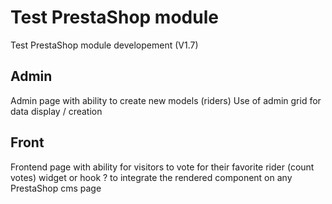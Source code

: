 # Test PrestaShop module

Test PrestaShop module developement (V1.7)

## Admin
Admin page with ability to create new models (riders)
Use of admin grid for data display / creation 

## Front
Frontend page with ability for visitors to vote for their favorite rider (count votes)
widget or hook ? to integrate the rendered component on any PrestaShop cms page